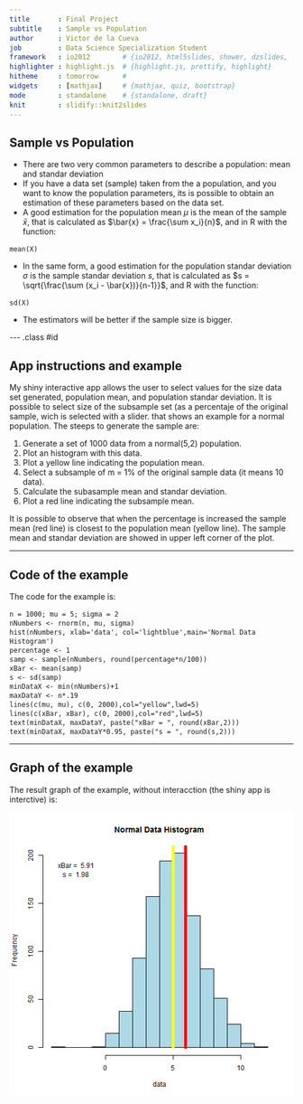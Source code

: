 ```yaml
---
title       : Final Project
subtitle    : Sample vs Population
author      : Victor de la Cueva
job         : Data Science Specialization Student
framework   : io2012        # {io2012, html5slides, shower, dzslides, ...}
highlighter : highlight.js  # {highlight.js, prettify, highlight}
hitheme     : tomorrow      # 
widgets     : [mathjax]     # {mathjax, quiz, bootstrap}
mode        : standalone    # {standalone, draft}
knit        : slidify::knit2slides
---
```


## Sample vs Population
* There are two very common parameters to describe a population: mean and standar deviation
* If you have a data set (sample) taken from the a population, and you want to know the population parameters, its is possible to obtain an estimation of these parameters based on the data set.
* A good estimation for the population mean $\mu$ is the mean of the sample $\bar{x}$, that is calculated as $\bar{x} = \frac{\sum x_i}{n}$, and in R with the function:

```
mean(X)
```

* In the same form, a good estimation for the population standar deviation $\sigma$ is the sample standar deviation $s$, that is calculated as $s = \sqrt{\frac{\sum (x_i - \bar{x})}{n-1}}$, and R with the function:

```
sd(X)
```
* The estimators will be better if the sample size is bigger.

--- .class #id 

## App instructions and example

My shiny interactive app allows the user to select values for the size data set generated, population mean, and population standar deviation. It is possible to select size of the subsample set (as a percentaje of the original sample, wich is selected with a slider. that shows an example for a normal population. The steeps to generate the sample are:

1. Generate a set of 1000 data from a normal(5,2) population.
2. Plot an histogram with this data.
3. Plot a yellow line indicating the population mean.
4. Select a subsample of m = 1% of the original sample data (it means 10 data).
5. Calculate the subasample mean and standar deviation.
4. Plot a red line indicating the subsample mean.  

It is possible to observe that when the percentage is increased the sample mean (red line) is closest to the population mean (yellow line). The sample mean and standar deviation are showed in upper left corner of the plot.

---

## Code of the example

The code for the example is:

```
n = 1000; mu = 5; sigma = 2
nNumbers <- rnorm(n, mu, sigma)
hist(nNumbers, xlab='data', col='lightblue',main='Normal Data Histogram')
percentage <- 1
samp <- sample(nNumbers, round(percentage*n/100))
xBar <- mean(samp)
s <- sd(samp)
minDataX <- min(nNumbers)+1
maxDataY <- n*.19
lines(c(mu, mu), c(0, 2000),col="yellow",lwd=5)
lines(c(xBar, xBar), c(0, 2000),col="red",lwd=5)   
text(minDataX, maxDataY, paste("xBar = ", round(xBar,2)))
text(minDataX, maxDataY*0.95, paste("s = ", round(s,2)))
```

---

## Graph of the example

The result graph of the example, without interacction (the shiny app is interctive) is:

![plot of chunk unnamed-chunk-1](assets/fig/unnamed-chunk-1-1.png)


